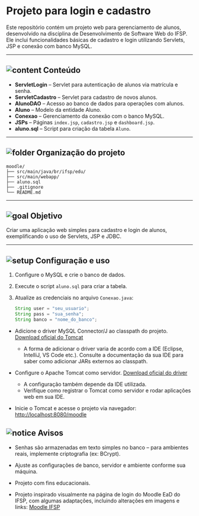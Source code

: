 # Projeto para login e cadastro

Este repositório contém um projeto web para gerenciamento de alunos, desenvolvido na disciplina de Desenvolvimento de Software Web do IFSP.  
Ele inclui funcionalidades básicas de cadastro e login utilizando Servlets, JSP e conexão com banco MySQL.

---

## <img src="https://img.icons8.com/ios-glyphs/24/000000/book.png" alt="content" /> Conteúdo

- **ServletLogin** – Servlet para autenticação de alunos via matrícula e senha.  
- **ServletCadastro** – Servlet para cadastro de novos alunos.  
- **AlunoDAO** – Acesso ao banco de dados para operações com alunos.  
- **Aluno** – Modelo da entidade Aluno.  
- **Conexao** – Gerenciamento da conexão com o banco MySQL.  
- **JSPs** – Páginas `index.jsp`, `cadastro.jsp` e `dashboard.jsp`.  
- **aluno.sql** – Script para criação da tabela `Aluno`.

---

## <img src="https://img.icons8.com/ios-glyphs/24/000000/folder-invoices--v1.png" alt="folder" /> Organização do projeto

```
moodle/
├── src/main/java/br/ifsp/edu/
├── src/main/webapp/
├── aluno.sql
├── .gitignore
└── README.md
```

---

## <img src="https://img.icons8.com/ios-glyphs/24/000000/rocket.png" alt="goal" /> Objetivo

Criar uma aplicação web simples para cadastro e login de alunos, exemplificando o uso de Servlets, JSP e JDBC.

---

## <img src="https://img.icons8.com/ios-glyphs/24/000000/gear.png" alt="setup" /> Configuração e uso

1. Configure o MySQL e crie o banco de dados.  
2. Execute o script `aluno.sql` para criar a tabela.  
3. Atualize as credenciais no arquivo `Conexao.java`:

   ```java
   String user = "seu_usuario";
   String pass = "sua_senha";
   String banco = "nome_do_banco";
- Adicione o driver MySQL Connector/J ao classpath do projeto.
[Download oficial do Tomcat](https://tomcat.apache.org/download-10.cgi)

  - A forma de adicionar o driver varia de acordo com a IDE (Eclipse, IntelliJ, VS Code etc.).
Consulte a documentação da sua IDE para saber como adicionar JARs externos ao classpath.

- Configure o Apache Tomcat como servidor.
[Download oficial do driver](https://dev.mysql.com/downloads/connector/j/)

  - A configuração também depende da IDE utilizada.
  - Verifique como registrar o Tomcat como servidor e rodar aplicações web em sua IDE.

- Inicie o Tomcat e acesse o projeto via navegador: [http://localhost:8080/moodle](http://localhost:8080/moodle)

## <img src="https://img.icons8.com/ios-glyphs/24/000000/warning-shield.png" alt="notice" /> Avisos

- Senhas são armazenadas em texto simples no banco – para ambientes reais, implemente criptografia (ex: BCrypt).

- Ajuste as configurações de banco, servidor e ambiente conforme sua máquina.

- Projeto com fins educacionais.

- Projeto inspirado visualmente na página de login do Moodle EaD do IFSP, com algumas adaptações, incluindo alterações em imagens e links: [Moodle IFSP](https://moodle.ead.ifsp.edu.br/login/index.php)
